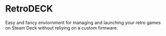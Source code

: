# RetroDECK
Easy and fancy enviornment for managing and launching your retro games on Steam Deck without reliying on a custom firmware.
